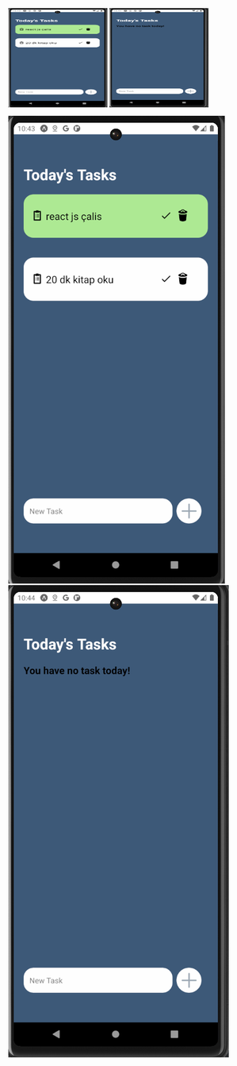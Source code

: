 
<img src="assets/images/todoApp1.png"  width="200" height="200"/>
<img src="assets/images/todoApp2.png"  width="200" height="200"/>

![çıktı](assets/images/todoApp1.png)
![çıktı](assets/images/todoApp2.png)
